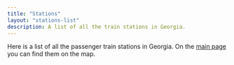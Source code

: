 ```yaml
---
title: "Stations"
layout: "stations-list"
description: A list of all the train stations in Georgia.
---
```

Here is a list of all the passenger train stations in Georgia. On the [main page](/en/) you can find them on the map.
